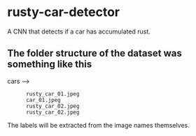 # rusty-car-detector
A CNN that detects if a car has accumulated rust.

## The folder structure of the dataset was something like this 

cars --> 
                  
          rusty_car_01.jpeg
          car_01.jpeg
          rusty_car_02.jpeg
          rusty_car_02.jpeg
          
The labels will be extracted from the image names themselves.
